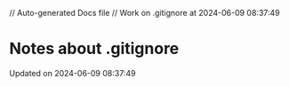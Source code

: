 // Auto-generated Docs file
// Work on .gitignore at 2024-06-09 08:37:49
# Notes about .gitignore
Updated on 2024-06-09 08:37:49
